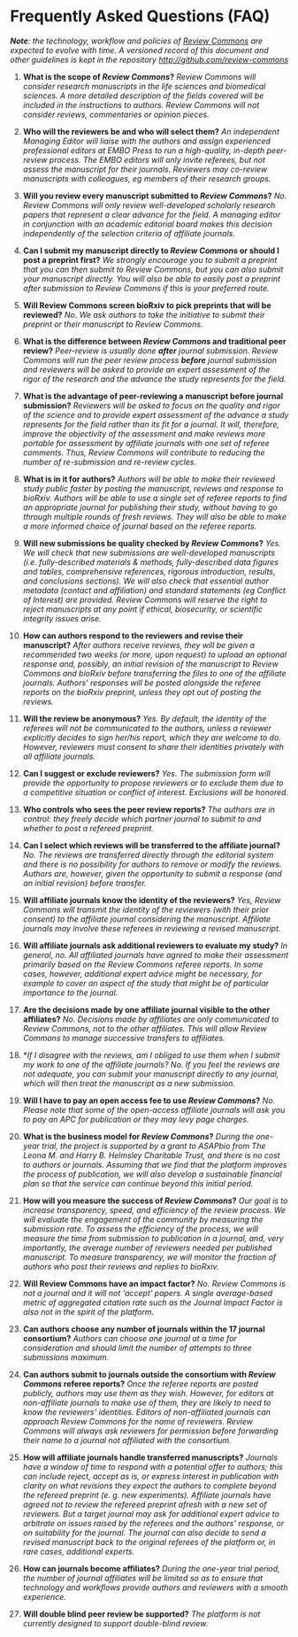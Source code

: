 # Frequently Asked Questions (FAQ)

_**Note**: the technology, workflow and policies of [Review Commons](http://www.reviewcommons.org) are expected to evolve with time. A versioned record of this document and other guidelines is kept in the repository http://github.com/review-commons_

1. **What is the scope of _Review Commons_?**
_Review Commons will consider research manuscripts in the life sciences and biomedical sciences. A more detailed description of the fields covered will be included in the instructions to authors. Review Commons will not consider reviews, commentaries or opinion pieces._

2. **Who will the reviewers be and who will select them?**
_An independent Managing Editor will liaise with the authors and assign experienced professional editors at EMBO Press to run a high-quality, in-depth peer-review process. The EMBO editors will only invite referees, but not assess the manuscript for their journals. Reviewers may co-review manuscripts with colleagues, eg members of their research groups._

3. **Will you review every manuscript submitted to _Review Commons_?** 
_No. Review Commons will only review well-developed scholarly research papers that represent a clear advance for the field. A managing editor in conjunction with an academic editorial board makes this decision independently of the selection criteria of affiliate journals._

4. **Can I submit my manuscript directly to _Review Commons_ or should I post a preprint first?**
_We strongly encourage you to submit a preprint that you can then submit to Review Commons, but you can also submit your manuscript directly. You will also be able to easily post a preprint after submission to Review Commons if this is your preferred route._

5. **Will Review Commons screen bioRxiv to pick preprints that will be reviewed?** 
_No. We ask authors to take the initiative to submit their preprint or their manuscript to Review Commons._

6. **What is the difference between _Review Commons_ and traditional peer review?**
_Peer-review is usually done **after** journal submission. Review Commons will run the peer review process **before** journal submission and reviewers will be asked to provide an expert assessment of the rigor of the research and the advance the study represents for the field._

7. **What is the advantage of peer-reviewing a manuscript before journal submission?**
_Reviewers will be asked to focus on the quality and rigor of the science and to provide expert assessment of the advance a study represents for the field rather than its fit for a journal. It will, therefore, improve the objectivity of the assessment and make reviews more portable for assessment by affiliate journals with one set of referee comments. Thus, Review Commons will contribute to reducing the number of re-submission and re-review cycles._

8. **What is in it for authors?**
_Authors will be able to make their reviewed study public faster by posting the manuscript, reviews and response to bioRxiv. Authors will be able to use a single set of referee reports to find an appropriate journal for publishing their study, without having to go through multiple rounds of fresh reviews. They will also be able to make a more informed choice of journal based on the referee reports._

9. **Will new submissions be quality checked by _Review Commons_?**
_Yes. We will check that new submissions are well-developed manuscripts (i.e. fully-described materials & methods, fully-described data figures and tables, comprehensive references, rigorous introduction, results, and conclusions sections). We will also check that essential author metadata (contact and affiliation) and standard statements (eg Conflict of Interest) are provided. Review Commons will reserve the right to reject manuscripts at any point if ethical, biosecurity, or scientific integrity issues arise._

10. **How can authors respond to the reviewers and revise their manuscript?**
_After authors receive reviews, they will be given a recommended two weeks (or more, upon request) to upload an optional response and, possibly, an initial revision of the manuscript to Review Commons and bioRxiv before transferring the files to one of the affiliate journals. Authors' responses will be posted alongside the referee reports on the bioRxiv preprint, unless they opt out of posting the reviews._

11. **Will the review be anonymous?**
_Yes. By default, the identity of the referees will not be communicated to the authors, unless a reviewer explicitly decides to sign her/his report, which they are welcome to do. However, reviewers must consent to share their identities privately with all affiliate journals._

12. **Can I suggest or exclude reviewers?**
_Yes. The submission form will provide the opportunity to propose reviewers or to exclude them due to a competitive situation or conflict of interest. Exclusions will be honored._

13. **Who controls who sees the peer review reports?**
_The authors are in control: they freely decide which partner journal to submit to and whether to post a refereed preprint._

14. **Can I select which reviews will be transferred to the affiliate journal?**
_No. The reviews are transferred directly through the editorial system and there is no possibility for authors to remove or modify the reviews. Authors are, however, given the opportunity to submit a response (and an initial revision) before transfer._

15. **Will affiliate journals know the identity of the reviewers?**
_Yes, Review Commons will transmit the identity of the reviewers (with their prior consent) to the affiliate journal considering the manuscript. Affiliate journals may involve these referees in reviewing a revised manuscript._

16. **Will affiliate journals ask additional reviewers to evaluate my study?**
_In general, no. All affiliated journals have agreed to make their assessment primarily based on the Review Commons referee reports. In some cases, however, additional expert advice might be necessary, for example to cover an aspect of the study that might be of particular importance to the journal._

17. **Are the decisions made by one affiliate journal visible to the other affiliates?**
_No. Decisions made by affiliates are only communicated to Review Commons, not to the other affiliates. This will allow Review Commons to manage successive transfers to affiliates._

18. **If I disagree with the reviews, am I obliged to use them when I submit my work to one of the affiliate journals?*
_No. If you feel the reviews are not adequate, you can submit your manuscript directly to any journal, which will then treat the manuscript as a new submission._

19. **Will I have to pay an open access fee to use _Review Commons_?**
_No. Please note that some of the open-access affiliate journals will ask you to pay an APC for publication or they may levy page charges._

20. **What is the business model for _Review Commons_?**
_During the one-year trial, the project is supported by a grant to ASAPbio from The Leona M. and Harry B. Helmsley Charitable Trust, and there is no cost to authors or journals. Assuming that we find that the platform improves the process of publication, we will also develop a sustainable financial plan so that the service can continue beyond this initial period._

21. **How will you measure the success of _Review Commons_?**
_Our goal is to increase transparency, speed, and efficiency of the review process. We will evaluate the engagement of the community by measuring the submission rate. To assess the efficiency of the process, we will measure the time from submission to publication in a journal, and, very importantly, the average number of reviewers needed per published manuscript. To measure transparency, we will monitor the fraction of authors who post their reviews and replies to bioRxiv._

22. **Will Review Commons have an impact factor?**
_No. Review Commons is not a journal and it will not 'accept' papers. A single average-based metric of aggregated citation rate such as the Journal Impact Factor is also not in the spirit of the platform._

23. **Can authors choose any number of journals within the 17 journal consortium?**
_Authors can choose one journal at a time for consideration and should limit the number of attempts to three submissions maximum._

24. **Can authors submit to journals outside the consortium with _Review Commons_ referee reports?**
_Once the referee reports are posted publicly, authors may use them as they wish. However, for editors at non-affiliate journals to make use of them, they are likely to need to know the reviewers' identities. Editors of non-affiliated journals can approach Review Commons for the name of reviewers. Review Commons will always ask reviewers for permission before forwarding their name to a journal not affiliated with the consortium._

25. **How will affiliate journals handle transferred manuscripts?**
_Journals have a window of time to respond with a potential offer to authors; this can include reject, accept as is, or express interest in publication with clarity on what revisions they expect the authors to complete beyond the refereed preprint (e. g. new experiments). Affiliate journals have agreed not to review the refereed preprint afresh with a new set of reviewers. But a target journal may ask for additional expert advice to arbitrate on issues raised by the referees and the authors’ response, or on suitability for the journal. The journal can also decide to send a revised manuscript back to the original referees of the platform or, in rare cases, additional experts._

26. **How can journals become affiliates?**
_During the one-year trial period, the number of journal affiliates will be limited so as to ensure that technology and workflows provide authors and reviewers with a smooth experience._

27. **Will double blind peer review be supported?**
_The platform is not currently designed to support double-blind review._
